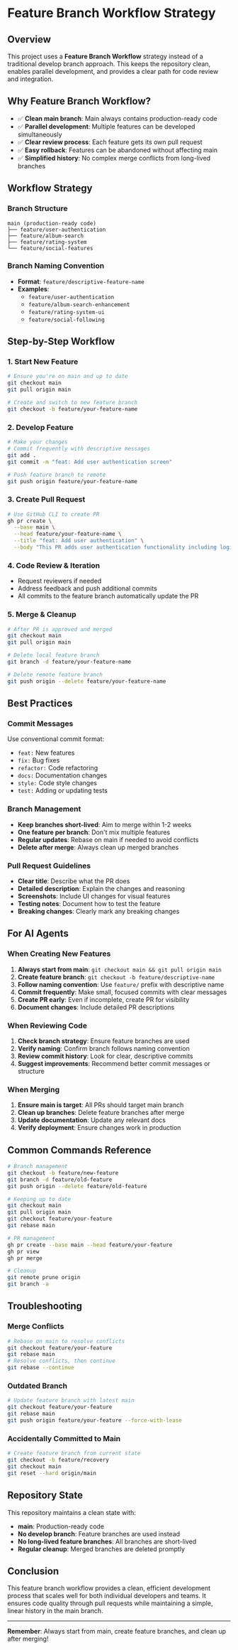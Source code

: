 # Feature Branch Workflow Strategy

## Overview

This project uses a **Feature Branch Workflow** strategy instead of a traditional develop branch approach. This keeps the repository clean, enables parallel development, and provides a clear path for code review and integration.

## Why Feature Branch Workflow?

- ✅ **Clean main branch**: Main always contains production-ready code
- ✅ **Parallel development**: Multiple features can be developed simultaneously
- ✅ **Clear review process**: Each feature gets its own pull request
- ✅ **Easy rollback**: Features can be abandoned without affecting main
- ✅ **Simplified history**: No complex merge conflicts from long-lived branches

## Workflow Strategy

### Branch Structure
```
main (production-ready code)
├── feature/user-authentication
├── feature/album-search
├── feature/rating-system
└── feature/social-features
```

### Branch Naming Convention
- **Format**: `feature/descriptive-feature-name`
- **Examples**:
  - `feature/user-authentication`
  - `feature/album-search-enhancement`
  - `feature/rating-system-ui`
  - `feature/social-following`

## Step-by-Step Workflow

### 1. Start New Feature
```bash
# Ensure you're on main and up to date
git checkout main
git pull origin main

# Create and switch to new feature branch
git checkout -b feature/your-feature-name
```

### 2. Develop Feature
```bash
# Make your changes
# Commit frequently with descriptive messages
git add .
git commit -m "feat: Add user authentication screen"

# Push feature branch to remote
git push origin feature/your-feature-name
```

### 3. Create Pull Request
```bash
# Use GitHub CLI to create PR
gh pr create \
  --base main \
  --head feature/your-feature-name \
  --title "feat: Add user authentication" \
  --body "This PR adds user authentication functionality including login/signup screens and JWT token management."
```

### 4. Code Review & Iteration
- Request reviewers if needed
- Address feedback and push additional commits
- All commits to the feature branch automatically update the PR

### 5. Merge & Cleanup
```bash
# After PR is approved and merged
git checkout main
git pull origin main

# Delete local feature branch
git branch -d feature/your-feature-name

# Delete remote feature branch
git push origin --delete feature/your-feature-name
```

## Best Practices

### Commit Messages
Use conventional commit format:
- `feat:` New features
- `fix:` Bug fixes
- `refactor:` Code refactoring
- `docs:` Documentation changes
- `style:` Code style changes
- `test:` Adding or updating tests

### Branch Management
- **Keep branches short-lived**: Aim to merge within 1-2 weeks
- **One feature per branch**: Don't mix multiple features
- **Regular updates**: Rebase on main if needed to avoid conflicts
- **Delete after merge**: Always clean up merged branches

### Pull Request Guidelines
- **Clear title**: Describe what the PR does
- **Detailed description**: Explain the changes and reasoning
- **Screenshots**: Include UI changes for visual features
- **Testing notes**: Document how to test the feature
- **Breaking changes**: Clearly mark any breaking changes

## For AI Agents

### When Creating New Features
1. **Always start from main**: `git checkout main && git pull origin main`
2. **Create feature branch**: `git checkout -b feature/descriptive-name`
3. **Follow naming convention**: Use `feature/` prefix with descriptive name
4. **Commit frequently**: Make small, focused commits with clear messages
5. **Create PR early**: Even if incomplete, create PR for visibility
6. **Document changes**: Include detailed PR descriptions

### When Reviewing Code
1. **Check branch strategy**: Ensure feature branches are used
2. **Verify naming**: Confirm branch follows naming convention
3. **Review commit history**: Look for clear, descriptive commits
4. **Suggest improvements**: Recommend better commit messages or structure

### When Merging
1. **Ensure main is target**: All PRs should target main branch
2. **Clean up branches**: Delete feature branches after merge
3. **Update documentation**: Update any relevant docs
4. **Verify deployment**: Ensure changes work in production

## Common Commands Reference

```bash
# Branch management
git checkout -b feature/new-feature
git branch -d feature/old-feature
git push origin --delete feature/old-feature

# Keeping up to date
git checkout main
git pull origin main
git checkout feature/your-feature
git rebase main

# PR management
gh pr create --base main --head feature/your-feature
gh pr view
gh pr merge

# Cleanup
git remote prune origin
git branch -a
```

## Troubleshooting

### Merge Conflicts
```bash
# Rebase on main to resolve conflicts
git checkout feature/your-feature
git rebase main
# Resolve conflicts, then continue
git rebase --continue
```

### Outdated Branch
```bash
# Update feature branch with latest main
git checkout feature/your-feature
git rebase main
git push origin feature/your-feature --force-with-lease
```

### Accidentally Committed to Main
```bash
# Create feature branch from current state
git checkout -b feature/recovery
git checkout main
git reset --hard origin/main
```

## Repository State

This repository maintains a clean state with:
- **main**: Production-ready code
- **No develop branch**: Feature branches are used instead
- **No long-lived feature branches**: All branches are short-lived
- **Regular cleanup**: Merged branches are deleted promptly

## Conclusion

This feature branch workflow provides a clean, efficient development process that scales well for both individual developers and teams. It ensures code quality through pull requests while maintaining a simple, linear history in the main branch.

---

**Remember**: Always start from main, create feature branches, and clean up after merging! 